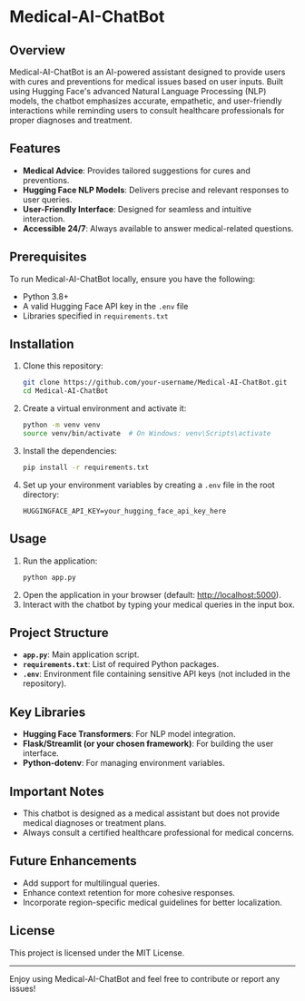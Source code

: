 # Medical-AI-ChatBot

## Overview

Medical-AI-ChatBot is an AI-powered assistant designed to provide users with cures and preventions for medical issues based on user inputs. Built using Hugging Face's advanced Natural Language Processing (NLP) models, the chatbot emphasizes accurate, empathetic, and user-friendly interactions while reminding users to consult healthcare professionals for proper diagnoses and treatment.

## Features

- **Medical Advice**: Provides tailored suggestions for cures and preventions.
- **Hugging Face NLP Models**: Delivers precise and relevant responses to user queries.
- **User-Friendly Interface**: Designed for seamless and intuitive interaction.
- **Accessible 24/7**: Always available to answer medical-related questions.

## Prerequisites

To run Medical-AI-ChatBot locally, ensure you have the following:

- Python 3.8+
- A valid Hugging Face API key in the `.env` file
- Libraries specified in `requirements.txt`

## Installation

1. Clone this repository:
   ```bash
   git clone https://github.com/your-username/Medical-AI-ChatBot.git
   cd Medical-AI-ChatBot
   ```
2. Create a virtual environment and activate it:
   ```bash
   python -m venv venv
   source venv/bin/activate  # On Windows: venv\Scripts\activate
   ```
3. Install the dependencies:
   ```bash
   pip install -r requirements.txt
   ```
4. Set up your environment variables by creating a `.env` file in the root directory:
   ```env
   HUGGINGFACE_API_KEY=your_hugging_face_api_key_here
   ```

## Usage

1. Run the application:
   ```bash
   python app.py
   ```
2. Open the application in your browser (default: [http://localhost:5000](http://localhost:5000/)).
3. Interact with the chatbot by typing your medical queries in the input box.

## Project Structure

- **`app.py`**: Main application script.
- **`requirements.txt`**: List of required Python packages.
- **`.env`**: Environment file containing sensitive API keys (not included in the repository).

## Key Libraries

- **Hugging Face Transformers**: For NLP model integration.
- **Flask/Streamlit (or your chosen framework)**: For building the user interface.
- **Python-dotenv**: For managing environment variables.

## Important Notes

- This chatbot is designed as a medical assistant but does not provide medical diagnoses or treatment plans.
- Always consult a certified healthcare professional for medical concerns.

## Future Enhancements

- Add support for multilingual queries.
- Enhance context retention for more cohesive responses.
- Incorporate region-specific medical guidelines for better localization.

## License

This project is licensed under the MIT License.

---

Enjoy using Medical-AI-ChatBot and feel free to contribute or report any issues!
